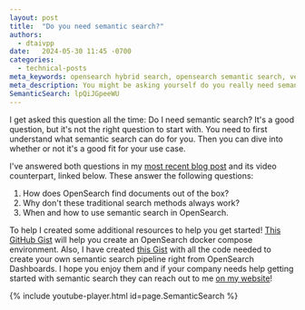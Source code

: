 ```yaml
---
layout: post
title:  "Do you need semantic search?"
authors:
  - dtaivpp
date:   2024-05-30 11:45 -0700
categories:
  - technical-posts
meta_keywords: opensearch hybrid search, opensearch semantic search, vector search
meta_description: You might be asking yourself do you really need semantic search? I've been asked this question dozens of times so lets dive in and see what semantic search is and why you might want to use it. 
SemanticSearch: lpQiJGpeeWU
---
```


I get asked this question all the time: Do I need semantic search? It's a good question, but it's not the right question to start with. You need to first understand what semantic search can do for you. Then you can dive into whether or not it's a good fit for your use case.

I've answered both questions in my [most recent blog post](https://tippybits.com/should-you-be-doing-vector-search/) and its video counterpart, linked below. These answer the following questions: 

1. How does OpenSearch find documents out of the box?
2. Why don't these traditional search methods always work? 
3. When and how to use semantic search in OpenSearch. 

To help I created some additional resources to help you get started! [This GitHub Gist](https://gist.github.com/dtaivpp/c587d99a2cab441eba0314534ae87c86) will help you create an OpenSearch docker compose environment. Also, I have created [this Gist](https://gist.github.com/dtaivpp/d7e8d8a3ee5debaf896ed2f45b915ad3) with all the code needed to create your own semantic search pipeline right from OpenSearch Dashboards. I hope you enjoy them and if your company needs help getting started with semantic search they can reach out to me [on my website](https://tippybits.com/services)!

{% include youtube-player.html id=page.SemanticSearch %}